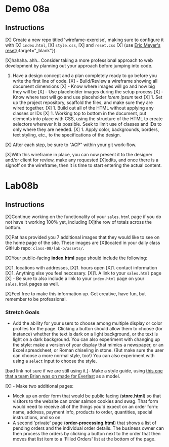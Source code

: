 # Demo 08a
## Instructions

[X] Create a new repo titled 'wirefame-exercise', making sure to configure it with 
[X] `index.html`, 
[X] `style.css`, 
[X] and `reset.css` 
[X] (use [Eric Meyer's reset](https://meyerweb.com/eric/tools/css/reset){:target="_blank"}).

[X]hahaha. ahh.. Consider taking a more professional approach to web development by planning out your approach before jumping into code.

1. Have a design concept and a plan completely ready to go before you write the first line of code.
    [X] - Build/Review a wireframe showing all document dimensions
    [X] - Know where images will go and how big they will be
    [X] - Use placeholder images during the setup process
    [X] - Know where text will go and use placeholder *lorem ipsum* text
[X] 1. Set up the project repository, scaffold the files, and make sure they are wired together.
[X] 1. Build out all of the HTML without applying any classes or IDs
[X] 1. Working top to bottom in the document, put elements into place with CSS, using the structure of the HTML to create selectors wherever it is possible. Seek to limit use of classes and IDs to only where they are needed.
[X] 1. Apply color, backgrounds, borders, text styling, etc., to the specifications of the design.

[X] After each step, be sure to "ACP" within your git work-flow. 

[X]With this wireframe in place, you can now present it to the designer and/or client for review, make any requested [X]edits, and once there is a signoff on the wireframe, then it is time to start entering the actual content.


# Lab08b
## Instructions

[X]Continue working on the functionality of your `sales.html` page if you do not have it working 100% yet, including [X]the row of totals across the bottom.

[X]Pat has provided you 7 additional images that they would like to see on the home page of the site. These images are [X]located in your daily class GitHub repo: `class-08/lab-b/assets/`.

[X]Your public-facing **index.html** page should include the following:

  [X]1. locations with addresses,
  [X]1. hours open
  [X]1. contact information
  [X]1. Anything else you feel neccesary.
  [X]1. A link to your `sales.html` page
  [X] - Be sure to also include a link to your `index.html` page on your `sales.html` pages as well.

[X]Feel free to make this information up. Get creative, have fun, but remember to be professional.

### Stretch Goals

- Add the ability for your users to choose among multiple display or color profiles for the page. Clicking a button should allow them to choose (for instance) whether the text is dark on a light background, or the text is light on a dark background. You can also experiment with changing up the style: make a version of your display that mimics a newspaper, or an Excel spreadsheet, or Roman chiseling in stone. (But make sure the user can choose a more normal style, too!) You can also experiment with using a `select` input to choose the style.

[bad link not sure if we are still using it.]- Make a style guide, using [this one that a team Brian was on made for Everlast](http://everlast.com/style-guide) as a model.

[X] - Make two additional pages:
  - Mock up an order form that would be public facing (**store.html**) so that visitors to the website can order salmon cookies and swag. That form would need to receive all of the things you'd expect on an order form: name, address, payment info, products to order, quantities, special instructions, and so on.
  - A second 'private' page (**order-processing.html**) that shows a list of pending orders and the individual order details. The business owner can then process the orders by clicking a button next to the order that then moves that list item to a 'Filled Orders' list at the bottom of the page.
